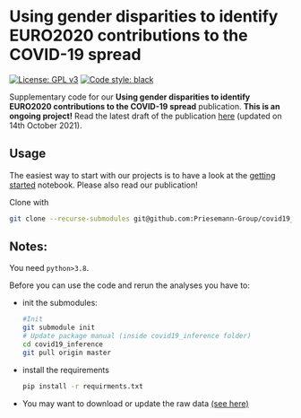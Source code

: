 # Using gender disparities to identify EURO2020 contributions to the COVID-19 spread 

[![License: GPL v3](https://img.shields.io/badge/License-GPLv3-blue.svg)](https://www.gnu.org/licenses/gpl-3.0)
[![Code style: black](https://img.shields.io/badge/code%20style-black-000000.svg)](https://github.com/psf/black)

Supplementary code for our **Using gender disparities to identify EURO2020 contributions to the COVID-19 spread** publication. **This is an ongoing project!** Read the latest draft of the publication [here](./Draft_covid19_soccer_211014.pdf) (updated on 14th October 2021).

## Usage

The easiest way to start with our projects is to have a look at the [getting started](./notebooks/getting_started.ipynb) notebook. Please also read our publication!

Clone with 
```bash
git clone --recurse-submodules git@github.com:Priesemann-Group/covid19_soccer.git
```
## Notes:
You need `python>3.8`.

Before you can use the code and rerun the analyses you have to:

- init the submodules:
	```bash
	#Init
	git submodule init
	# Update package manual (inside covid19_inference folder)
	cd covid19_inference
	git pull origin master
	```

- install the requirements
	```bash
	pip install -r requirments.txt
	```

- You may want to download or update the raw data
	[(see here)](./data/Readme.md)
